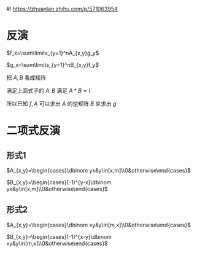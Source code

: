 #! https://zhuanlan.zhihu.com/p/571063954
# 反演
$f_x=\sum\limits_{y=1}^nA_{x,y}g_y$

$g_x=\sum\limits_{y=1}^nB_{x,y}f_y$

把 $A,B$ 看成矩阵

满足上面式子的 $A,B$ 满足 $A*B=I$

所以已知 $f,A$ 可以求出 $A$ 的逆矩阵 $B$ 来求出 $g$
# 二项式反演
## 形式1
$A_{x,y}=\begin{cases}\dbinom yx&y\in[x,m]\\0&otherwise\end{cases}$

$B_{x,y}=\begin{cases}(-1)^{y-x}\dbinom yx&y\in[x,m]\\0&otherwise\end{cases}$
## 形式2
$A_{x,y}=\begin{cases}\dbinom xy&y\in[m,x]\\0&otherwise\end{cases}$

$B_{x,y}=\begin{cases}(-1)^{x-y}\dbinom xy&y\in[m,x]\\0&otherwise\end{cases}$